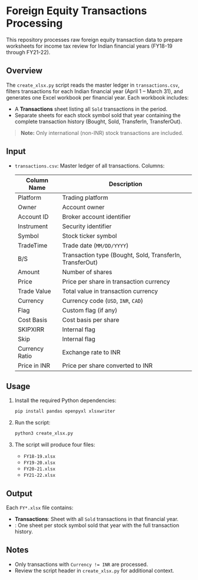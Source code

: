 # Foreign Equity Transactions Processing

This repository processes raw foreign equity transaction data to prepare worksheets for income tax review for Indian financial years (FY18-19 through FY21-22).

## Overview

The `create_xlsx.py` script reads the master ledger in `transactions.csv`, filters transactions for each Indian financial year (April 1 – March 31), and generates one Excel workbook per financial year. Each workbook includes:

- A **Transactions** sheet listing all `Sold` transactions in the period.
- Separate sheets for each stock symbol sold that year containing the complete transaction history (Bought, Sold, TransferIn, TransferOut).

> **Note:** Only international (non-INR) stock transactions are included.

## Input

- `transactions.csv`: Master ledger of all transactions. Columns:

  | Column Name    | Description                                                |
  | -------------- | ---------------------------------------------------------- |
  | Platform       | Trading platform                                           |
  | Owner          | Account owner                                              |
  | Account ID     | Broker account identifier                                  |
  | Instrument     | Security identifier                                        |
  | Symbol         | Stock ticker symbol                                        |
  | TradeTime      | Trade date (`MM/DD/YYYY`)                                  |
  | B/S            | Transaction type (Bought, Sold, TransferIn, TransferOut)    |
  | Amount         | Number of shares                                           |
  | Price          | Price per share in transaction currency                    |
  | Trade Value    | Total value in transaction currency                        |
  | Currency       | Currency code (`USD`, `INR`, `CAD`)                        |
  | Flag           | Custom flag (if any)                                       |
  | Cost Basis     | Cost basis per share                                       |
  | SKIPXIRR       | Internal flag                                              |
  | Skip           | Internal flag                                              |
  | Currency Ratio | Exchange rate to INR                                       |
  | Price in INR   | Price per share converted to INR                           |

## Usage

1. Install the required Python dependencies:

   ```bash
   pip install pandas openpyxl xlsxwriter
   ```

2. Run the script:

   ```bash
   python3 create_xlsx.py
   ```

3. The script will produce four files:

   - `FY18-19.xlsx`
   - `FY19-20.xlsx`
   - `FY20-21.xlsx`
   - `FY21-22.xlsx`

## Output

Each `FY*.xlsx` file contains:

- **Transactions**: Sheet with all `Sold` transactions in that financial year.
- **<Symbol>**: One sheet per stock symbol sold that year with the full transaction history.

## Notes

- Only transactions with `Currency != INR` are processed.
- Review the script header in `create_xlsx.py` for additional context.
